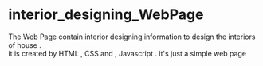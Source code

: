 # interior_designing_WebPage

The Web Page contain interior designing information to design the interiors of house .
<br>
it is created by HTML , CSS and , Javascript .
it's just a simple web page 


